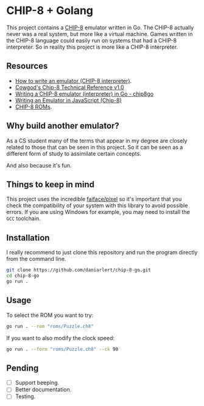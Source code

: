 # CHIP-8 + Golang

This project contains a [CHIP-8](https://en.wikipedia.org/wiki/CHIP-8) emulator written in Go. The CHIP-8 actually never was a real system, but more like a virtual machine. Games written in the CHIP-8 language could easily run on systems that had a CHIP-8 interpreter. So in reality this project is more like a CHIP-8 interpreter.

## Resources
- [How to write an emulator (CHIP-8 interpreter)](https://multigesture.net/articles/how-to-write-an-emulator-chip-8-interpreter/).
- [Cowgod's Chip-8 Technical Reference v1.0](http://devernay.free.fr/hacks/chip8/C8TECH10.HTM)
- [Writing a CHIP-8 emulator (interpreter) in Go - chip8go](https://www.youtube.com/watch?v=MBWyVwyBMhk)
- [Writing an Emulator in JavaScript (Chip-8)](https://www.taniarascia.com/writing-an-emulator-in-javascript-chip8/)
- [CHIP-8 ROMs](https://github.com/kripod/chip8-roms).

## Why build another emulator?
As a CS student many of the terms that appear in my degree are closely related to those that can be seen in this project. So it can be seen as a different form of study to assimilate certain concepts.

And also because it's fun.

## Things to keep in mind
This project uses the incredible [faiface/pixel](https://github.com/faiface/pixel) so it's important that you check the compatibility of your system with this library to avoid possible errors. If you are using Windows for example, you may need to install the `GCC` toolchain.

## Installation
I really recommend to just clone this repository and run the program directly from the command line.

````bash
git clone https://github.com/daniarlert/chip-8-go.git
cd chip-8-go
go run .
````

## Usage
To select the ROM you want to try:

```bash
go run . --rom "roms/Puzzle.ch8"
```

If you want to also modify the clock speed:

````bash
go run . --form "roms/Puzzle.ch8" --ck 90
````

## Pending
- [ ] Support beeping.
- [ ] Better documentation.
- [ ] Testing.